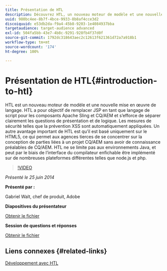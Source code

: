```yaml
---
title: Présentation de HTL
description: Découvrez HTL, un nouveau moteur de modèle et une nouvelle mise en œuvre de langage. HTL a pour objectif de remplacer JSP en tant que langage de script pour les composants Apache Sling et CQ/AEM et s’efforce de séparer clairement les questions de présentation et de logique.
uuid: 980bc4ee-8b7f-4bce-9933-8b8af4cce3d2
discoiquuid: e53db2da-f9a4-45b8-9203-1e4084937bba
targetaudience: target-audience advanced
exl-id: 504fa5bb-43e7-4b8c-9291-928fb4f37d0f
source-git-commit: 1792dc318643aec2c12613f621361d72a7a918b1
workflow-type: tm+mt
source-wordcount: '174'
ht-degree: 100%

---
```


# Présentation de HTL{#introduction-to-htl}

HTL est un nouveau moteur de modèle et une nouvelle mise en œuvre de langage. HTL a pour objectif de remplacer JSP en tant que langage de script pour les composants Apache Sling et CQ/AEM et s’efforce de séparer clairement les questions de présentation et de logique. Les mesures de sécurité telles que la prévention XSS sont automatiquement appliquées. Un autre avantage important de HTL est qu’il est basé uniquement sur le HTML5, ce qui permet aux agences tierces de se concentrer sur la conception de parties liées à un projet CQ/AEM sans avoir de connaissance préalables de CQ/AEM. HTL ne se limite pas aux environnements Java, et peut par le biais de l’interface du compilateur enfichable être implémenté sur de nombreuses plateformes différentes telles que node.js et php.

>[!VIDEO](https://video.tv.adobe.com/v/19504/?quality=9)

*Présenté le 25 juin 2014*

**Présenté par :**

Gabriel Walt, chef de produit, Adobe

**Diapositives du présentateur**

[Obtenir le fichier](assets/sightly-component-development.pdf)

**Session de questions et réponses**

[Obtenir le fichier](assets/introduction-to-sightly-q-as.pdf)

## Liens connexes {#related-links}

[Développement avec HTL](https://docs.adobe.com/docs/en/htl/overview.html?wcmmode=disabled)

<!--
[Get back to the Overview](https://helpx.adobe.com/experience-manager/kt/eseminars/gems/aem-index.html)
-->
